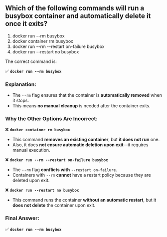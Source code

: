 ## Which of the following commands will run a busybox container and automatically delete it once it exits? 
1. docker run --rm busybox
2. docker container rm busybox
3. docker run --rm --restart on-failure busybox
4. docker run --restart no busybox

The correct command is:  

✅ **`docker run --rm busybox`**  

### **Explanation:**  
- The `--rm` flag ensures that the container is **automatically removed** when it stops.  
- This means **no manual cleanup** is needed after the container exits.  

### **Why the Other Options Are Incorrect:**  
❌ **`docker container rm busybox`**  
- This command **removes an existing container**, but **it does not run** one.  
- Also, it does **not ensure automatic deletion upon exit**—it requires manual execution.  

❌ **`docker run --rm --restart on-failure busybox`**  
- The `--rm` flag **conflicts with** `--restart on-failure`.  
- Containers with `--rm` **cannot** have a restart policy because they are deleted upon exit.  

❌ **`docker run --restart no busybox`**  
- This command runs the container **without an automatic restart**, but it **does not delete** the container upon exit.  

### **Final Answer:**  
✅ **`docker run --rm busybox`**
